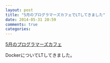 ```yaml
---
layout: post
title: "5月のプログラマーズカフェでLTしてきました"
date: 2014-05-31 20:59
comments: true
categories:
---
```


<script async class="speakerdeck-embed" data-id="5a8de820cb8f0131162202b4824706e4" data-ratio="1.33333333333333" src="//speakerdeck.com/assets/embed.js"></script>

[5月のプログラマーズカフェ](http://atnd.org/events/50464)

DockerについてLTしてきました。
